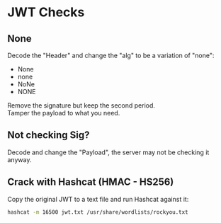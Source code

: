 
# JWT Checks

## None

Decode the "Header" and change the "alg" to be a variation of "none":

- None
- none
- NoNe
- NONE

Remove the signature but keep the second period.  
Tamper the payload to what you need.  

## Not checking Sig?

Decode and change the "Payload", the server may not be checking it anyway.  

## Crack with Hashcat (HMAC - HS256)

Copy the original JWT to a text file and run Hashcat against it:  

```bash
hashcat -m 16500 jwt.txt /usr/share/wordlists/rockyou.txt
```
